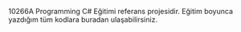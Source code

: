 10266A Programming C# Eğitimi referans projesidir.
Eğitim boyunca yazdığım tüm kodlara buradan ulaşabilirsiniz.

